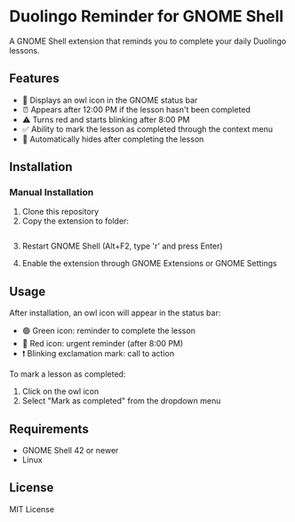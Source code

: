 # Duolingo Reminder for GNOME Shell

A GNOME Shell extension that reminds you to complete your daily Duolingo lessons.

## Features

- 🦉 Displays an owl icon in the GNOME status bar
- ⏰ Appears after 12:00 PM if the lesson hasn't been completed
- ⚠️ Turns red and starts blinking after 8:00 PM
- ✅ Ability to mark the lesson as completed through the context menu
- 🔄 Automatically hides after completing the lesson

## Installation
### Manual Installation

1. Clone this repository
2. Copy the extension to folder:
```~/.local/share/gnome-shell/extensions/duolingo-reminder@jokler
```

3. Restart GNOME Shell (Alt+F2, type 'r' and press Enter)

4. Enable the extension through GNOME Extensions or GNOME Settings

## Usage

After installation, an owl icon will appear in the status bar:

- 🟢 Green icon: reminder to complete the lesson
- 🔴 Red icon: urgent reminder (after 8:00 PM)
- ❗ Blinking exclamation mark: call to action

To mark a lesson as completed:
1. Click on the owl icon
2. Select "Mark as completed" from the dropdown menu

## Requirements

- GNOME Shell 42 or newer
- Linux

## License

MIT License
